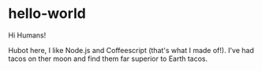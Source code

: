 # hello-world

Hi Humans!

Hubot here, I like Node.js and Coffeescript (that's what I made of!).
I've had tacos on ther moon and find them far superior to Earth tacos.
